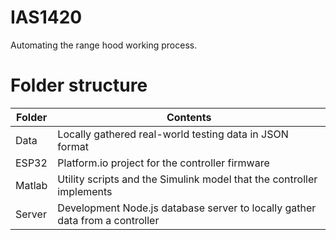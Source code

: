 # IAS1420

Automating the range hood working process.

# Folder structure

|Folder|Contents|
|--|--|
|Data|Locally gathered real-world testing data in JSON format|
|ESP32|Platform.io project for the controller firmware|
|Matlab|Utility scripts and the Simulink model that the controller implements|
|Server|Development Node.js database server to locally gather data from a controller|